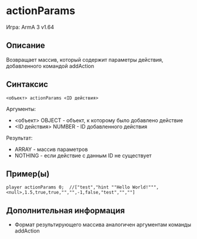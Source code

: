 # actionParams

Игра: ArmA 3 v1.64

## Описание

Возвращает массив, который содержит параметры действия, добавленного командой addAction

## Синтаксис

```SQF
<объект> actionParams <ID действия>
```

Аргументы:

* <объект> OBJECT - объект, к которому было добавлено действие
* <ID действия> NUMBER - ID добавленного действия

Результат:

* ARRAY - массив параметров
* NOTHING - если действие с данным ID не существует

## Пример(ы)

```SQF
player actionParams 0;  //["test","hint ""Hello World!""",<null>,1.5,true,true,"","",-1,false,"test","",""]
```

## Дополнительная информация

* Формат результирующего массива аналогичен аргументам команды addAction